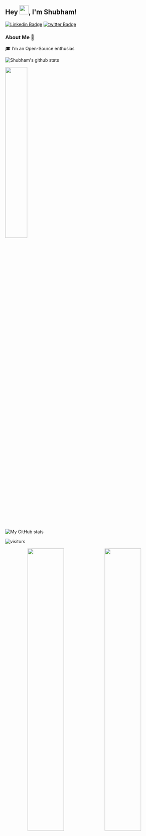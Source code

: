 ## Hey <img src="https://github.com/TheDudeThatCode/TheDudeThatCode/blob/master/Assets/Hi.gif" width="29px">, I'm Shubham!


[![Linkedin Badge](https://img.shields.io/badge/-ShubhamYadav-blue?style=flat-square&logo=Linkedin&logoColor=white&link=https://www.linkedin.com/in/shubham-yadav-3848261aa/)](https://www.linkedin.com/in/shubham-yadav-3848261aa/)
[![twitter Badge](https://img.shields.io/badge/-Shubham22121-blue?style=flat-square&logo=twitter&logoColor=white&link=https://https://twitter.com/Shubham22121)](https://www.twitter.com/Shubham22121)


### About Me 🚀
🎓 I’m an Open-Source enthusias

![Shubham's github stats](https://github-readme-stats.vercel.app/api?username=shubh22121&show_icons=true&theme=tokyonight&hide_border=true)

<img width="37.3%" src="https://github-readme-stats.vercel.app/api/top-langs/?username=shubh22121&theme=tokyonight&count_private=true&line_height=52">

![My GitHub stats](https://github-readme-stats.vercel.app/api/top-langs/?username=shubh22121&langs_count=5&theme=tokyonight&count_private=true&line_height=52)

![visitors](https://visitor-badge.laobi.icu/badge?page_id=shubh22121.shubh22121)

<p align="center">
	
  <img width="48%" src="https://github-readme-stats.vercel.app/api?username=shubh22121r&show_icons=true&theme=tokyonight" />
  <img width="48%" src="https://github-readme-streak-stats.herokuapp.com/?user=shubh22121&theme=tokyonight" />
</p>

<!-- theme tokyonight -->
